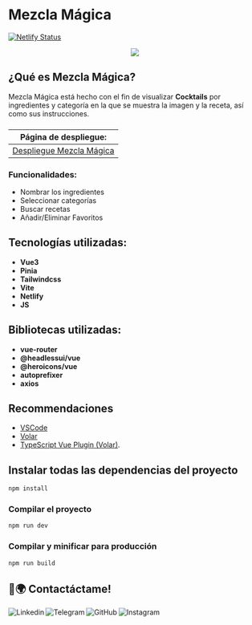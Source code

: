 # Mezcla Mágica

[![Netlify Status](https://api.netlify.com/api/v1/badges/981db54f-dead-4a31-8422-a60cede8ee53/deploy-status)](https://app.netlify.com/sites/gregarious-donut-f8abcd/deploys)

<div align="center">
<img src="https://iili.io/JKZy3Lx.th.png" >
</div>


## ¿Qué es Mezcla Mágica?
Mezcla Mágica está hecho con el fin de visualizar **Cocktails** por ingredientes y categoría en la que se muestra la imagen y la receta, así como sus instrucciones. 

###
| Página de despliegue:|
| --- |
| [Despliegue Mezcla Mágica](https://mezclamagica.com) |

### Funcionalidades:
- Nombrar los ingredientes
- Seleccionar categorías
- Buscar recetas
- Añadir/Eliminar Favoritos	

## Tecnologías utilizadas:
- **Vue3**
- **Pinia**
- **Tailwindcss**
- **Vite**
- **Netlify**
- **JS**

## Bibliotecas utilizadas:
- **vue-router**
- **@headlessui/vue**
- **@heroicons/vue**
- **autoprefixer**
- **axios**

## Recommendaciones
- [VSCode](https://code.visualstudio.com/)
- [Volar](https://marketplace.visualstudio.com/items?itemName=Vue.volar) 
- [TypeScript Vue Plugin (Volar)](https://marketplace.visualstudio.com/items?itemName=Vue.vscode-typescript-vue-plugin).

## Instalar todas las dependencias del proyecto
```sh
npm install
```

### Compilar el proyecto

```sh
npm run dev
```

### Compilar y minificar para producción

```sh
npm run build
```

## 📱🌍 Contactáctame!

[<img align="left" alt="Linkedin" src="https://img.shields.io/badge/LinkedIn-0077B5?style=for-the-badge&logo=linkedin&logoColor=white" />](https://www.linkedin.com/in/javiidiazglez)

[<img align="left" alt="Telegram" src="https://img.shields.io/badge/Telegram-2CA5E0?style=for-the-badge&logo=telegram&logoColor=white" />](https://t.me/javiidiazglez)

[<img align="left" alt="GitHub" src="https://img.shields.io/badge/GitHub-100000?style=for-the-badge&logo=github&logoColor=white" />](https://github.com/javiidiazglez)

[<img align="left" alt="Instagram" src="https://img.shields.io/badge/Instagram-E4405F?style=for-the-badge&logo=instagram&logoColor=white" />](https://www.instagram.com/javiidiazglez/)
